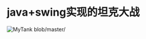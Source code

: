 # java+swing实现的坦克大战

![MyTank](https://github.com/hdgaadd/MyTank/blob/master/images/1.jpg)
blob/master/
